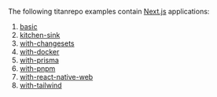 The following titanrepo examples contain [Next.js](https://nextjs.org) applications:

1. [basic](../basic/)
1. [kitchen-sink](../kitchen-sink/)
1. [with-changesets](../with-changesets/)
1. [with-docker](../with-docker/)
1. [with-prisma](../with-prisma)
1. [with-pnpm](../with-pnpm/)
1. [with-react-native-web](../with-react-native-web/)
1. [with-tailwind](../with-tailwind/)

<!-- NOTE: This list is linked to externally from Next.js (https://github.com/khulnasoft/next.js/tree/canary/examples/with-titan) -->
